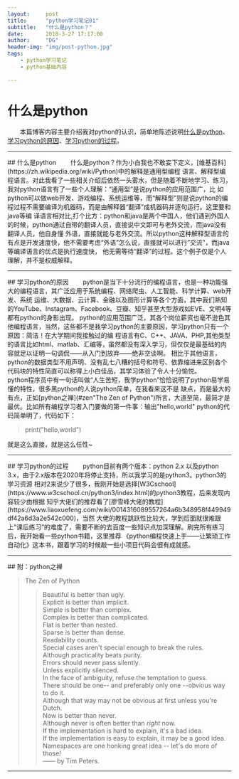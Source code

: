 ```yaml
---
layout:     post
title:      "python学习笔记01"
subtitle:   "什么是python？"
date:       2018-3-27 17:17:00
author:     "DG"
header-img: "img/post-python.jpg"
tags:
    - python学习笔记
    - python基础内容
    
---
```

# 什么是python
&ensp;&ensp;&ensp;&ensp;本篇博客内容主要介绍我对python的认识，简单地陈述说明[什么是python](#bui1)、[学习python的原因](#bui2)、[学习python的过程](
#bui3)。

---

<p id = "bui1"></p>
## 什么是python
&ensp;&ensp;&ensp;&ensp;什么是python？作为小白我也不敢妄下定义，[维基百科](https://zh.wikipedia.org/wiki/Python)中的解释是通用型编程
语言、解释型编程语言。对此我看了一些相关介绍后依然一头雾水，但是随着不断地学习、练习，我对python语言有了一些个人理解：“通用型”是说python的应用范围广，比
如python可以做web开发、游戏编程、系统运维等，而“解释型”则是说python的编程过程不需要编译为机器码，而是由解释器“翻译”成机器码并逐句运行。这里要和java等编
译语言相对比,打个比方：python和java是两个中国人，他们遇到外国人的时候，python通过自带的翻译人员，直接说中文即可与老外交流，而java没有翻译人员，他自身懂
外语，直接就能与老外交流。所以python这种解释型语言的有点是开发速度快，他不需要考虑“外语”怎么说，直接就可以进行“交流”，而java等编译语言的优点是执行速度快，
他无需等待“翻译”的过程。这个例子仅是个人理解，并不是权威解释。

---

<p id = "bui2"></p>
## 学习python的原因
&ensp;&ensp;&ensp;&ensp;python是当下十分流行的编程语言，也是一种功能强大的编程语言，其广泛应用于系统编程、网络爬虫、人工智能、科学计算、web开发、系统
运维、大数据、云计算、金融以及图形计算等各个方面，其中我们熟知的YouTube、Instagram、Facebook、豆瓣、知乎甚至大型游戏如EVE、文明4等都有python的身影出现。
python的应用范围广泛，其各个岗位薪资也毫不逊色其他编程语言，当然，这些都不是我学习python的主要原因，学习python只有一个原因：简洁！在大学期间我接触过的编
程语言有C、C++、JAVA、PHP,其他类型的语言比如html、matlab、汇编等，虽然都没有深入学习，但仅仅是最基础的内容就足以证明一句调侃——从入门到放弃——绝非空谈啊。
相比于其他语言，python的数据类型不用声明、没有乱七八糟的括号和符号、依靠缩进来区别各个代码块的特性简直可以称得上小白佳品，其学习体验了令人十分愉悦。
&ensp;&ensp;&ensp;&ensp;python程序员中有一句话叫做“人生苦短，我学python”恰恰说明了python易学易懂的特性，很多黑python的人说python简单，在我看来这不是
缺点，而是最大的有点，正如[python之禅](#zen"The Zen of Python")所言，大道至简，最简才是最优。比如所有编程学习者入门要做的第一件事：输出"hello,world"
python的代码简单明了，代码如下：

>    print("hello,world")

就是这么直接，就是这么任性~

---

<p id = "bui3"></p>
## 学习python的过程
&ensp;&ensp;&ensp;&ensp;python目前有两个版本：python 2.x 以及python 3.x，由于2.x版本在2020年将停止支持，所以我学习的是python3。python3的学习资源
相对2来说少了很多，我刚开始是选择[W3Cschool](https://www.w3cschool.cn/python3/index.html)的python3教程，后来发现内容较少由根据
知乎大佬们的推荐看了[廖雪峰大佬的教程](https://www.liaoxuefeng.com/wiki/0014316089557264a6b348958f449949df42a6d3a2e542c000)，当然
大佬的教程跳跃性比较大，学到后面就很难跟上“课后练习”的难度了，需要不断的去百度一些知识点加深理解。刷完所有练习后，我开始看一些python书籍，这里推荐
《python编程快速上手——让繁琐工作自动化》这本书，跟着学习的时候敲一些小项目代码会很有成就感。

---

<p id = "zen"></p>
## 附：python之禅

>    The Zen of Python<br>
>>    Beautiful is better than ugly.<br>
Explicit is better than implicit.<br>
Simple is better than complex.<br>
Complex is better than complicated.<br>
Flat is better than nested.<br>
Sparse is better than dense.<br>
Readability counts.<br>
Special cases aren't special enough to break the rules.<br>
Although practicality beats purity.<br>
Errors should never pass silently.<br>
Unless explicitly silenced.<br>
In the face of ambiguity, refuse the temptation to guess.<br>
There should be one-- and preferably only one --obvious way to do it.<br>
Although that way may not be obvious at first unless you're Dutch.<br>
Now is better than never.<br>
Although never is often better than *right* now.<br>
If the implementation is hard to explain, it's a bad idea.<br>
If the implementation is easy to explain, it may be a good idea.<br>
Namespaces are one honking great idea -- let's do more of those!<br>
                                                  —— by Tim Peters.<br>

---
